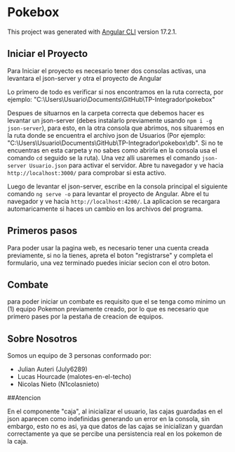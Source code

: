# Pokebox

This project was generated with [Angular CLI](https://github.com/angular/angular-cli) version 17.2.1.

## Iniciar el Proyecto

Para Iniciar el proyecto es necesario tener dos consolas activas, una levantara el json-server y otra el proyecto de Angular

Lo primero de todo es verificar si nos encontramos en la ruta correcta, por ejemplo: "C:\Users\Usuario\Documents\GitHub\TP-Integrador\pokebox"

Despues de situarnos en la carpeta correcta que debemos hacer es levantar un json-server (debes instalarlo previamente usando  `npm i -g json-server`), para esto, en la otra consola que abrimos, nos situaremos en la ruta donde se encuentra el archivo json de Usuarios (Por ejemplo: "C:\Users\Usuario\Documents\GitHub\TP-Integrador\pokebox\db". Si no te encuentras en esta carpeta y no sabes como abrirla en la consola usa el comando `cd` seguido se la ruta). Una vez alli usaremes el comando `json-server Usuario.json` para activar el servidor. Abre tu navegador y ve hacia `http://localhost:3000/` para comprobar si esta activo.

Luego de levantar el json-server, escribe en la consola principal el siguiente comando `ng serve -o` para levantar el proyecto de Angular. Abre el tu navegador y ve hacia `http://localhost:4200/`. La aplicacion se recargara automaricamente si haces un cambio en los archivos del programa.

## Primeros pasos

Para poder usar la pagina web, es necesario tener una cuenta creada previamente, si no la tienes, apreta el boton "registrarse" y completa el formulario, una vez terminado puedes iniciar secion con el otro boton.

## Combate

para poder iniciar un combate es requisito que el se tenga como minimo un (1) equipo Pokemon previamente creado, por lo que es necesario que primero pases por la pestaña de creacion de equipos.

## Sobre Nosotros

Somos un equipo de 3 personas conformado por: 
- Julian Auteri (July6289)
- Lucas Hourcade (malotes-en-el-techo)
- Nicolas Nieto (N1colasnieto)

##Atencion

En el componente "caja", al inicializar el usuario, las cajas guardadas en el json aparecen como indefinidas generando un error en la consola, sin embargo, esto no es asi, ya que datos de las cajas se inicializan y guardan correctamente ya que se percibe una persistencia real en los pokemon de la caja.

